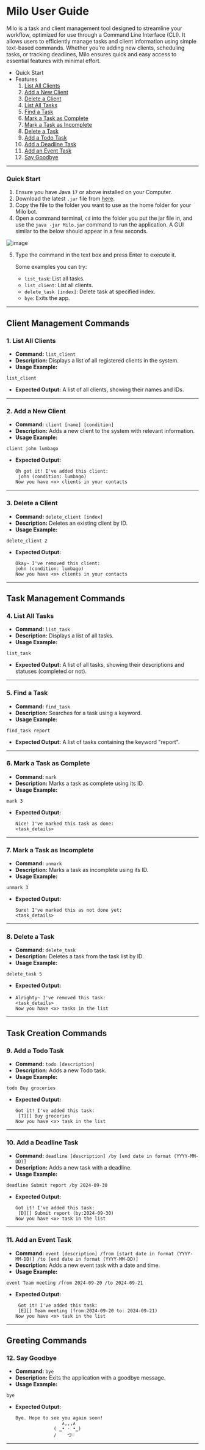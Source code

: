 # Milo User Guide

Milo is a task and client management tool designed to streamline your workflow, optimized for use through a Command Line Interface (CLI). It allows users to efficiently manage tasks and client information using simple text-based commands. Whether you're adding new clients, scheduling tasks, or tracking deadlines, Milo ensures quick and easy access to essential features with minimal effort.

- Quick Start
- Features
   1. [List All Clients](#1-list-all-clients)
   2. [Add a New Client](#2-add-a-new-client)
   3. [Delete a Client](#3-delete-a-client)
   4. [List All Tasks](#4-list-all-tasks)
   5. [Find a Task](#5-find-a-task)
   6. [Mark a Task as Complete](#6-mark-a-task-as-complete)
   7. [Mark a Task as Incomplete](#7-mark-a-task-as-incomplete)
   8. [Delete a Task](#8-delete-a-task)
   9. [Add a Todo Task](#9-add-a-todo-task)
   10. [Add a Deadline Task](#10-add-a-deadline-task)
   11. [Add an Event Task](#11-add-an-event-task)
   12. [Say Goodbye](#12-say-goodbye)
---
### Quick Start

1. Ensure you have Java `17` or above installed on your Computer.
2. Download the latest `.jar` file from [here](https://github.com/JumpyJay/ip/releases/tag/A-Release).
3. Copy the file to the folder you want to use as the home folder for your Milo bot.
4. Open a command terminal, `cd` into the folder you put the jar file in, and use the `java -jar Milo.jar` command to run the application. A GUI similar to the below should appear in a few seconds.

![image](https://github.com/user-attachments/assets/ee27ac5d-b282-4e00-a03e-c924a3edaae9)

5. Type the command in the text box and press Enter to execute it.

   Some examples you can try:
   - `list_task`: List all tasks.
   - `list_client`: List all clients.
   - `delete_task [index]`: Delete task at specified index.
   - `bye`: Exits the app.


---

## **Client Management Commands**

### 1. **List All Clients**
- **Command:** `list_client`
- **Description:** Displays a list of all registered clients in the system.
- **Usage Example:**
```
list_client
```
- **Expected Output:** A list of all clients, showing their names and IDs.

---

### 2. **Add a New Client**
- **Command:** `client [name] [condition]`
- **Description:** Adds a new client to the system with relevant information.
- **Usage Example:**
```
client john lumbago
```
- **Expected Output:**
  ```
  Oh got it! I've added this client:
   john (condition: lumbago)
  Now you have <x> clients in your contacts
  ```

---

### 3. **Delete a Client**
- **Command:** `delete_client [index]`
- **Description:** Deletes an existing client by ID.
- **Usage Example:**
```
delete_client 2
```
- **Expected Output:**
  ```
  Okay~ I've removed this client:
  john (condition: lumbago)
  Now you have <x> clients in your contacts
  ```

---

## **Task Management Commands**

### 4. **List All Tasks**
- **Command:** `list_task`
- **Description:** Displays a list of all tasks.
- **Usage Example:**
```
list_task
```
- **Expected Output:** A list of all tasks, showing their descriptions and statuses (completed or not).

---

### 5. **Find a Task**
- **Command:** `find_task`
- **Description:** Searches for a task using a keyword.
- **Usage Example:**
```
find_task report
```
- **Expected Output:** A list of tasks containing the keyword "report".

---

### 6. **Mark a Task as Complete**
- **Command:** `mark`
- **Description:** Marks a task as complete using its ID.
- **Usage Example:**
```
mark 3
```
- **Expected Output:**
  ```
  Nice! I've marked this task as done:
  <task_details>
  ```
---

### 7. **Mark a Task as Incomplete**
- **Command:** `unmark`
- **Description:** Marks a task as incomplete using its ID.
- **Usage Example:**
```
unmark 3
```
- **Expected Output:**
  ```
  Sure! I've marked this as not done yet:
  <task_details>
  ```

---

### 8. **Delete a Task**
- **Command:** `delete_task`
- **Description:** Deletes a task from the task list by ID.
- **Usage Example:**
```
delete_task 5
```
- **Expected Output:**
- ```
  Alrighty~ I've removed this task:
  <task_details>
  Now you have <x> tasks in the list
  ```

---

## **Task Creation Commands**

### 9. **Add a Todo Task**
- **Command:** `todo [description]`
- **Description:** Adds a new Todo task.
- **Usage Example:**
```
todo Buy groceries
```
- **Expected Output:** 
  ```
  Got it! I've added this task:
   [T][] Buy groceries
  Now you have <x> task in the list
  ```

---

### 10. **Add a Deadline Task**
- **Command:** `deadline [description] /by [end date in format (YYYY-MM-DD)]`
- **Description:** Adds a new task with a deadline.
- **Usage Example:**
```
deadline Submit report /by 2024-09-30
```
- **Expected Output:**
  ```
  Got it! I've added this task:
   [D][] Submit report (by:2024-09-30)
  Now you have <x> task in the list
  ```

---

### 11. **Add an Event Task**
- **Command:** `event [description] /from [start date in format (YYYY-MM-DD)] /to [end date in format (YYYY-MM-DD)]`
- **Description:** Adds a new event task with a date and time.
- **Usage Example:**
```
event Team meeting /from 2024-09-20 /to 2024-09-21
```
- **Expected Output:**
  ```
   Got it! I've added this task:
   [E][] Team meeting (from:2024-09-20 to: 2024-09-21)
  Now you have <x> task in the list
  ```

---

## **Greeting Commands**

### 12. **Say Goodbye**
- **Command:** `bye`
- **Description:** Exits the application with a goodbye message.
- **Usage Example:**
```
bye
```
- **Expected Output:**
  ```
  Bye. Hope to see you again soon!
                   ∧,,,∧
                ( ̳• · •̳)
                /    づ♡
  ```

---
